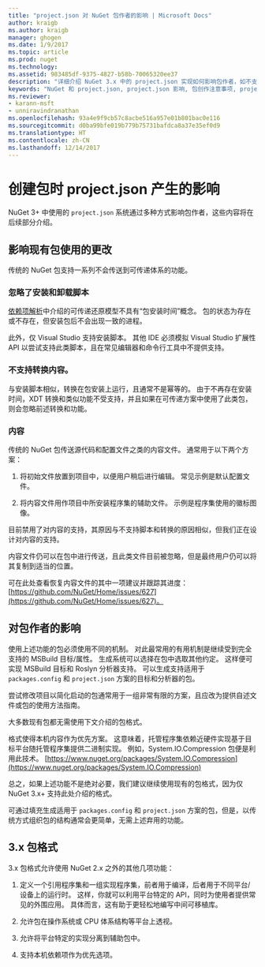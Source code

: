 ```yaml
---
title: "project.json 对 NuGet 包作者的影响 | Microsoft Docs"
author: kraigb
ms.author: kraigb
manager: ghogen
ms.date: 1/9/2017
ms.topic: article
ms.prod: nuget
ms.technology: 
ms.assetid: 983485df-9375-4827-b58b-70065320ee37
description: "详细介绍 NuGet 3.x 中的 project.json 实现如何影响包作者，如不支持的功能、内容和包格式。"
keywords: "NuGet 和 project.json, project.json 影响, 包创作注意事项, project.json 功能"
ms.reviewer:
- karann-msft
- unniravindranathan
ms.openlocfilehash: 93a4e9f9cb57c8acbe516a957e01b801bac0e116
ms.sourcegitcommit: d0ba99bfe019b779b75731bafdca8a37e35ef0d9
ms.translationtype: HT
ms.contentlocale: zh-CN
ms.lasthandoff: 12/14/2017
---
```

# <a name="impact-of-projectjson-when-creating-packages"></a>创建包时 project.json 产生的影响

NuGet 3+ 中使用的 `project.json` 系统通过多种方式影响包作者，这些内容将在后续部分介绍。

## <a name="changes-affecting-existing-packages-usage"></a>影响现有包使用的更改

传统的 NuGet 包支持一系列不会传送到可传递体系的功能。

### <a name="install-and-uninstall-scripts-are-ignored"></a>忽略了安装和卸载脚本

[依赖项解析](../consume-packages/dependency-resolution.md#dependency-resolution-with-packagereference-and-projectjson)中介绍的可传递还原模型不具有“包安装时间”概念。 包的状态为存在或不存在，但安装包后不会出现一致的进程。

此外，仅 Visual Studio 支持安装脚本。 其他 IDE 必须模拟 Visual Studio 扩展性 API 以尝试支持此类脚本，且在常见编辑器和命令行工具中不提供支持。

### <a name="content-transforms-are-not-supported"></a>不支持转换内容。

与安装脚本相似，转换在包安装上运行，且通常不是幂等的。 由于不再存在安装时间，XDT 转换和类似功能不受支持，并且如果在可传递方案中使用了此类包，则会忽略前述转换和功能。


### <a name="content"></a>内容

传统的 NuGet 包传送源代码和配置文件之类的内容文件。 通常用于以下两个方案：

1. 将初始文件放置到项目中，以便用户稍后进行编辑。 常见示例是默认配置文件。

2. 将内容文件用作项目中所安装程序集的辅助文件。 示例是程序集使用的徽标图像。

目前禁用了对内容的支持，其原因与不支持脚本和转换的原因相似，但我们正在设计对内容的支持。

内容文件仍可以在包中进行传送，且此类文件目前被忽略，但是最终用户仍可以将其复制到适当的位置。

可在此处查看恢复内容文件的其中一项建议并跟踪其进度：[https://github.com/NuGet/Home/issues/627](https://github.com/NuGet/Home/issues/627)。

## <a name="impact-for-package-authors"></a>对包作者的影响

使用上述功能的包必须使用不同的机制。 对此最常用的有用机制是继续受到完全支持的 MSBuild 目标/属性。 生成系统可以选择在包中选取其他约定。 这样便可实现 MSBuild 目标和 Roslyn 分析器支持。 可以生成支持适用于 `packages.config` 和 `project.json` 方案的目标和分析器的包。

尝试修改项目以简化启动的包通常用于一组非常有限的方案，且应改为提供自述文件或包的使用方法指南。

大多数现有包都无需使用下文介绍的包格式。

格式使得本机内容作为优先方案。 这意味着，托管程序集依赖近硬件实现基于目标平台随托管程序集提供二进制实现。 例如，System.IO.Compression 包便是利用此技术。 [https://www.nuget.org/packages/System.IO.Compression](https://www.nuget.org/packages/System.IO.Compression)

总之，如果上述功能不是绝对必要，我们建议继续使用现有的包格式，因为仅 NuGet 3.x+ 支持此处介绍的格式。

可通过填充生成适用于 `packages.config` 和 `project.json` 方案的包，但是，以传统方式组织包的结构通常会更简单，无需上述弃用的功能。


## <a name="3x-package-format"></a>3.x 包格式  ##

3.x 包格式允许使用 NuGet 2.x 之外的其他几项功能：

1. 定义一个引用程序集和一组实现程序集，前者用于编译，后者用于不同平台/设备上的运行时。 这样，你就可以利用平台特定的 API，同时为使用者提供常见的外围应用。 具体而言，这有助于更轻松地编写中间可移植库。

2. 允许包在操作系统或 CPU 体系结构等平台上透视。

3. 允许将平台特定的实现分离到辅助包中。

4. 支持本机依赖项作为优先选项。